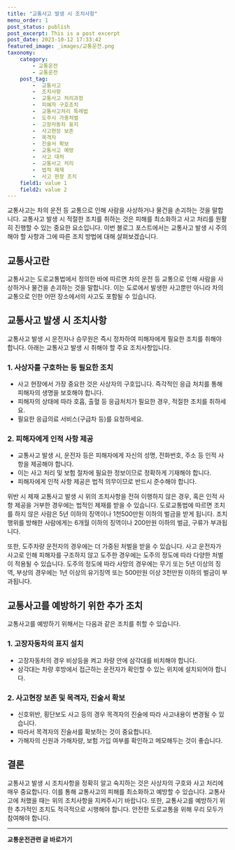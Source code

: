 ```yaml
---
title: "교통사고 발생 시 조치사항"
menu_order: 1
post_status: publish
post_excerpt: This is a post excerpt
post_date: 2023-10-12 17:33:42
featured_image: _images/교통운전.png
taxonomy:
    category:
        - 교통운전
        - 교통운전
    post_tag:
        -  교통사고
        -  조치사항
        -  교통사고 처리과정
        -  피해자 구호조치
        -  교통사고처리 특례법
        -  도주시 가중처벌
        -  고장자동차 표지
        -  사고현장 보존
        -  목격자
        -  진술서 확보
        -  교통사고 예방
        -  사고 대처
        -  교통사고 처리
        -  법적 제재
        -  사고 현장 조치
    field1: value 1
    field2: value 2
---
```




교통사고는 차의 운전 등 교통으로 인해 사람을 사상하거나 물건을 손괴하는 것을 말합니다. 교통사고 발생 시 적절한 조치를 취하는 것은 피해를 최소화하고 사고 처리를 원활히 진행할 수 있는 중요한 요소입니다. 이번 블로그 포스트에서는 교통사고 발생 시 주의해야 할 사항과 그에 따른 조치 방법에 대해 살펴보겠습니다.

## 교통사고란
교통사고는 도로교통법에서 정의한 바에 따르면 차의 운전 등 교통으로 인해 사람을 사상하거나 물건을 손괴하는 것을 말합니다. 이는 도로에서 발생한 사고뿐만 아니라 차의 교통으로 인한 어떤 장소에서의 사고도 포함될 수 있습니다.

## 교통사고 발생 시 조치사항
교통사고 발생 시 운전자나 승무원은 즉시 정차하여 피해자에게 필요한 조치를 취해야 합니다. 아래는 교통사고 발생 시 취해야 할 주요 조치사항입니다.

### 1. 사상자를 구호하는 등 필요한 조치
- 사고 현장에서 가장 중요한 것은 사상자의 구호입니다. 즉각적인 응급 처치를 통해 피해자의 생명을 보호해야 합니다.
- 피해자의 상태에 따라 호흡, 출혈 등 응급처치가 필요한 경우, 적절한 조치를 취하세요.
- 필요한 응급의료 서비스(구급차 등)를 요청하세요.

### 2. 피해자에게 인적 사항 제공
- 교통사고 발생 시, 운전자 등은 피해자에게 자신의 성명, 전화번호, 주소 등 인적 사항을 제공해야 합니다.
- 이는 사고 처리 및 보험 절차에 필요한 정보이므로 정확하게 기재해야 합니다.
- 피해자에게 인적 사항 제공은 법적 의무이므로 반드시 준수해야 합니다.

위반 시 제재
교통사고 발생 시 위의 조치사항을 전혀 이행하지 않은 경우, 혹은 인적 사항 제공을 거부한 경우에는 법적인 제재를 받을 수 있습니다. 도로교통법에 따르면 조치를 하지 않은 사람은 5년 이하의 징역이나 1천500만원 이하의 벌금을 받게 됩니다. 조치 행위를 방해한 사람에게는 6개월 이하의 징역이나 200만원 이하의 벌금, 구류가 부과됩니다.

또한, 도주차량 운전자의 경우에는 더 가중된 처벌을 받을 수 있습니다. 사고 운전자가 사고로 인해 피해자를 구조하지 않고 도주한 경우에는 도주의 정도에 따라 다양한 처벌이 적용될 수 있습니다. 도주의 정도에 따라 사망의 경우에는 무기 또는 5년 이상의 징역, 부상의 경우에는 1년 이상의 유기징역 또는 500만원 이상 3천만원 이하의 벌금이 부과됩니다.

## 교통사고를 예방하기 위한 추가 조치
교통사고를 예방하기 위해서는 다음과 같은 조치를 취할 수 있습니다.

### 1. 고장자동차의 표지 설치
- 고장자동차의 경우 비상등을 켜고 차량 안에 삼각대를 비치해야 합니다.
- 삼각대는 차량 후방에서 접근하는 운전자가 확인할 수 있는 위치에 설치되어야 합니다.

### 2. 사고현장 보존 및 목격자, 진술서 확보
- 신호위반, 횡단보도 사고 등의 경우 목격자의 진술에 따라 사고내용이 변경될 수 있습니다.
- 따라서 목격자의 진술서를 확보하는 것이 중요합니다.
- 가해자의 신원과 가해차량, 보험 가입 여부를 확인하고 메모해두는 것이 좋습니다.

## 결론
교통사고 발생 시 조치사항을 정확히 알고 숙지하는 것은 사상자의 구호와 사고 처리에 매우 중요합니다. 이를 통해 교통사고의 피해를 최소화하고 예방할 수 있습니다. 교통사고에 처했을 때는 위의 조치사항을 지켜주시기 바랍니다. 또한, 교통사고를 예방하기 위한 추가적인 조치도 적극적으로 시행해야 합니다. 안전한 도로교통을 위해 우리 모두가 참여해야 합니다.


<!-- wp:separator -->
<hr class="wp-block-separator has-alpha-channel-opacity"/>
<!-- /wp:separator -->
<!-- wp:group {"backgroundColor":"base","layout":{"type":"constrained"}} -->
<div class="wp-block-group has-base-background-color has-background"><!-- wp:paragraph {"align":"center","fontSize":"large"} -->
<p class="has-text-align-center has-large-font-size"><strong>교통운전관련 글 바로가기</strong></p>
<!-- /wp:paragraph -->


<!-- wp:latest-posts{"categories": [{"id": 1440, "count": 19, "description": "", "link": "https://uknowlaw.com/category/%ea%b5%90%ed%86%b5%ec%9a%b4%ec%a0%84/", "name": "교통운전", "slug": "교통운전", "taxonomy": "category", "parent": 0, "meta": [],"_links":{"self":[{"href":"https://uknowlaw.com/wp-
json/wp/v2/categories/1440"}],"collection":[{"href":"https://uknowlaw.com/wp-json/wp/v2/categories"}],"about":[{"href":"https://uknowlaw.com/wp-
json/wp/v2/taxonomies/category"}],"wp:post_type":[{"href":"https://uknowlaw.com/wp-json/wp/v2/posts?categories=
1440"}],"curies":[{"name":"wp","href":"https://api.w.org/{rel}","templated":true}]}}],"postsToShow":100,"excerptLength":28,"postLayout":"grid","columns":2,"featuredImageAlign":"left","featuredImageSizeSlug":"large","fontSize":"medium"} /-->
</div>
<!-- /wp:group -->
    